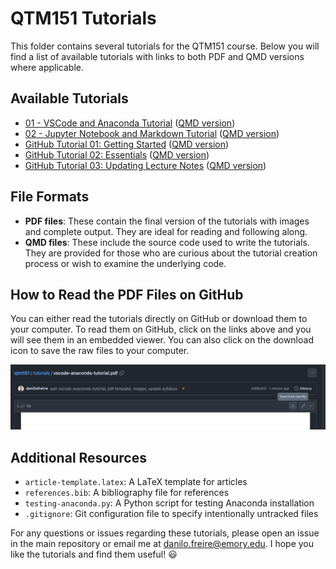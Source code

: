 # QTM151 Tutorials

This folder contains several tutorials for the QTM151 course. Below you will find a list of available tutorials with links to both PDF and QMD versions where applicable.

## Available Tutorials

- [01 - VSCode and Anaconda Tutorial](01-vscode-anaconda-tutorial.pdf) ([QMD version](01-vscode-anaconda-tutorial.qmd))
- [02 - Jupyter Notebook and Markdown Tutorial](02-jupyter-markdown-tutorial.pdf) ([QMD version](02-jupyter-markdown-tutorial.qmd))
- [GitHub Tutorial 01: Getting Started](github-tutorial-01-getting-started.pdf) ([QMD version](github-tutorial-01-getting-started.qmd))
- [GitHub Tutorial 02: Essentials](github-tutorial-02-essentials.pdf) ([QMD version](github-tutorial-02-essentials.qmd))
- [GitHub Tutorial 03: Updating Lecture Notes](github-tutorial-03-updating-lecture-notes.pdf) ([QMD version](github-tutorial-03-updating-lecture-notes.qmd))

## File Formats

- **PDF files**: These contain the final version of the tutorials with images and complete output. They are ideal for reading and following along.
- **QMD files**: These include the source code used to write the tutorials. They are provided for those who are curious about the tutorial creation process or wish to examine the underlying code.

## How to Read the PDF Files on GitHub

You can either read the tutorials directly on GitHub or download them to your computer. To read them on GitHub, click on the links above and you will see them in an embedded viewer. You can also click on the download icon to save the raw files to your computer.

![](images/github-pdf-viewer.png)

## Additional Resources

- `article-template.latex`: A LaTeX template for articles
- `references.bib`: A bibliography file for references
- `testing-anaconda.py`: A Python script for testing Anaconda installation
- `.gitignore`: Git configuration file to specify intentionally untracked files

For any questions or issues regarding these tutorials, please open an issue in the main repository or email me at [danilo.freire@emory.edu](mailto:danilo.freire@emory.edu). I hope you like the tutorials and find them useful! :smiley:

